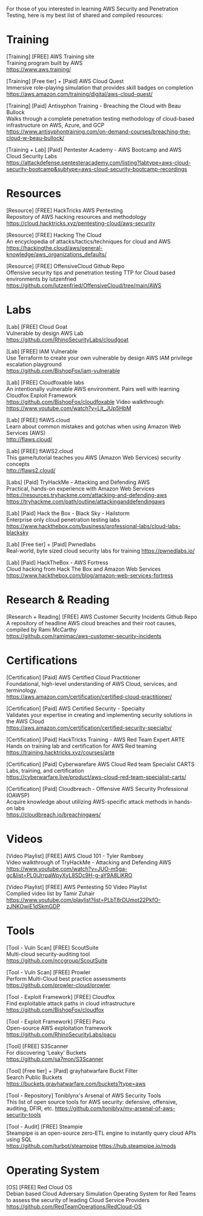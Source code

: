 For those of you interested in learning AWS Security and Penetration Testing, here is my best list of shared and compiled resources:

# Training 
[Training] [FREE] AWS Training site \
Training program built by AWS \
https://www.aws.training/ 

[Training] [Free tier] + [Paid] AWS Cloud Quest \
Immersive role-playing simulation that provides skill badges on completion \
https://aws.amazon.com/training/digital/aws-cloud-quest/ 

[Training] [Paid] Antisyphon Training - Breaching the Cloud with Beau Bullock \
Walks through a complete penetration testing methodology of cloud-based infrastructure on AWS, Azure, and GCP \
https://www.antisyphontraining.com/on-demand-courses/breaching-the-cloud-w-beau-bullock/ 

[Training + Lab] [Paid] Pentester Academy - AWS Bootcamp and AWS Cloud Security Labs \
https://attackdefense.pentesteracademy.com/listing?labtype=aws-cloud-security-bootcamp&subtype=aws-cloud-security-bootcamp-recordings 

# Resources
[Resource] [FREE] HackTricks AWS Pentesting \
Repository of AWS hacking resources and methodology \
https://cloud.hacktricks.xyz/pentesting-cloud/aws-security 

[Resource] [FREE] Hacking The Cloud \
An encyclopedia of attacks/tactics/techniques for cloud and AWS \
https://hackingthe.cloud/aws/general-knowledge/aws_organizations_defaults/ 

[Resource] [FREE] OffensiveCloud Github Repo \
Offensive security tips and penetration testing TTP for Cloud based environments by lutzenfried \
https://github.com/lutzenfried/OffensiveCloud/tree/main/AWS

# Labs
[Lab] [FREE] Cloud Goat \
Vulnerable by design AWS Lab \
https://github.com/RhinoSecurityLabs/cloudgoat 

[Lab] [FREE] IAM Vulnerable \
Use Terraform to create your own vulnerable by design AWS IAM privilege escalation playground \
https://github.com/BishopFox/iam-vulnerable

[Lab] [FREE] Cloudfoxable labs \
An intentionally vulnerable AWS environment. Pairs well with learning Cloudfox Exploit Framework \
https://github.com/BishopFox/cloudfoxable
Video walkthrough: https://www.youtube.com/watch?v=Ljt_JUp5HbM

[Lab] [FREE] flAWS.cloud \
Learn about common mistakes and gotchas when using Amazon Web Services (AWS) \
http://flaws.cloud/

[Lab] [FREE] flAWS2.cloud \
This game/tutorial teaches you AWS (Amazon Web Services) security concepts \
http://flaws2.cloud/

[Labs] [Paid] TryHackMe - Attacking and Defending AWS \
Practical, hands-on experience with Amazon Web Services \
https://resources.tryhackme.com/attacking-and-defending-aws 
https://tryhackme.com/path/outline/attackinganddefendingaws 

[Lab] [Paid] Hack the Box - Black Sky - Hailstorm \
Enterprise only cloud penetration testing labs \
https://www.hackthebox.com/business/professional-labs/cloud-labs-blacksky 

[Lab] [Free tier] + [Paid] Pwnedlabs \
Real-world, byte sized cloud security labs for training
https://pwnedlabs.io/

[Lab] [Paid] HackTheBox - AWS Fortress \
Cloud hacking from Hack The Box and Amazon Web Services \
https://www.hackthebox.com/blog/amazon-web-services-fortress

# Research & Reading 
[Research + Reading] [FREE] AWS Customer Security Incidents Github Repo \
A repository of headline AWS cloud breaches and their root causes, compiled by Rami McCarthy \
https://github.com/ramimac/aws-customer-security-incidents 

# Certifications 
[Certification] [Paid] AWS Certified Cloud Practitioner \
Foundational, high-level understanding of AWS Cloud, services, and terminology. \
https://aws.amazon.com/certification/certified-cloud-practitioner/ 

[Certification] [Paid] AWS Certified Security - Specialty \
Validates your expertise in creating and implementing security solutions in the AWS Cloud \
https://aws.amazon.com/certification/certified-security-specialty/ 

[Certification] [Paid] HackTricks Training - AWS Red Team Expert ARTE \
Hands on training lab and certification for AWS Red teaming \
https://training.hacktricks.xyz/courses/arte 

[Certification] [Paid] Cyberwarefare AWS Cloud Red team Specialst CARTS \
Labs, training, and certification \
https://cyberwarfare.live/product/aws-cloud-red-team-specialist-carts/

[Certification] [Paid] Cloudbreach - Offensive AWS Security Professional (OAWSP) \
Acquire knowledge about utilizing AWS-specific attack methods in hands-on labs \
https://cloudbreach.io/breachingaws/

# Videos
[Video Playlist] [FREE] AWS Cloud 101 - Tyler Rambsey \
Video walkthrough of TryHackMe - Attacking and Defending AWS \
https://www.youtube.com/watch?v=JUO-m5ga-gc&list=PL0iJrrpaWpyXyL8SDc9H-g-aY9A8LiKRO 

[Video Playlist] [FREE] AWS Pentesting 50 Video Playlist \
Complied video list by Tamir Zuhair \
https://www.youtube.com/playlist?list=PLbT8rDUmot22PkfO-zJNKOwiE1dSkmGDP 

# Tools 
[Tool - Vuln Scan] [FREE] ScoutSuite \
Multi-cloud security-auditing tool \
https://github.com/nccgroup/ScoutSuite 

[Tool - Vuln Scan] [FREE] Prowler \
Perform Multi-Cloud best practice assessments \
https://github.com/prowler-cloud/prowler 

[Tool - Exploit Framework] [FREE] Cloudfox \
Find exploitable attack paths in cloud infrastructure \
https://github.com/BishopFox/cloudfox 

[Tool - Exploit Framework] [FREE] Pacu \
Open-source AWS exploitation framework \
https://github.com/RhinoSecurityLabs/pacu 

[Tool] [FREE] S3Scanner \
For discovering 'Leaky' Buckets \
https://github.com/sa7mon/S3Scanner

[Tool] [Free tier] + [Paid] grayhatwarfare Buckt Filter \
Search Public Buckets \
https://buckets.grayhatwarfare.com/buckets?type=aws

[Tool - Repository] Toniblynx's Arsenal of AWS Security Tools \
This list of open source tools for AWS security: defensive, offensive, auditing, DFIR, etc.
https://github.com/toniblyx/my-arsenal-of-aws-security-tools

[Tool - Audit] [FREE] Steampie \
Steampipe is an open-source zero-ETL engine to instantly query cloud APIs using SQL \
https://github.com/turbot/steampipe
https://hub.steampipe.io/mods

# Operating System
[OS] [FREE] Red Cloud OS \
Debian based Cloud Adversary Simulation Operating System for Red Teams to assess the security of leading Cloud Service Providers \
https://github.com/RedTeamOperations/RedCloud-OS

